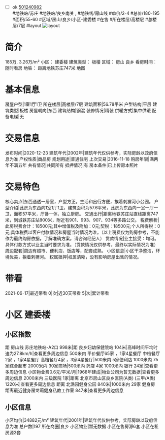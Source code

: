 - [ ] ok [501240982](https://bj.5i5j.com/ershoufang/501240982.html)  
 #地铁站/苏庄 #地铁站/良乡南关 ,  #地铁线/房山线
#单价/2-4 #总价/180-195 #面积/55-60   #区域/房山/良乡/小区-建委楼 #在售 #所在楼层/高楼层 #总楼层/7层 #layout 
![layout](http://image2a.5i5j.com/bdir/layout/554289.jpg_P5.jpg) 
# 简介 
 185万,  3.26万/m² 
小区： 建委楼
建筑类型： 板楼
区域： 房山 良乡
看房时间： 随时看房
地铁： 距离地铁苏庄747米 地图
# 基本信息 
 房屋户型|1室1厅1卫
所在楼层|高楼层/7层
建筑面积|56.78平米
户型结构|平层
建筑类型|板楼
房屋朝向|东西
建筑结构|钢混
装修情况|精装
供暖方式|集中供暖
配备电梯|无
# 交易信息 
 发布时间|2020-12-23
建筑年代|2002年|建筑年代仅供参考，实际房龄以政府信息为准
产权性质|商品房
规划用途|普通住宅
上次交易|2016-11-18
购房年限|满两年不满五年
共有情况|共同所有
抵押情况|有
房本备件|已上传房本照片
# 交易特色 
 核心卖点|东西通透一居室，户型方正。生活和出行方便，挨着刺猬河小公园。
户型介绍|此房为东西向1室1厅1卫，建筑面积为57.6平米，此房为东西向一室一厅一卫，面积57平米，厅卧一体，独立厨房。
交通出行|距离地铁苏庄站直线距离747米，到城铁苏庄站800米，附近有901、993、907、934等多路公交。
税费解析|此房税费合计：18500元;其中增值税及附加：0元;契税：18500元;个人所得税：0元;具体税费以客户付款情况和房屋当时情况为准。（以上税费仅为购房参考，不能作为最终购房依据，了解准确方案，请咨询经纪人）
贷款情况|业主接受：均可。具体付款方式以业主当时要求为准。（贷款情况仅供参考，最终以实际情况为准）
周边配套|周边有超市、便利店、饭店等，配套成熟。
小区信息|小区干净整洁，环境优美，挨着刺猬河。
权属抵押|权属清晰，没有影响房屋出售的情况。
# 带看 
 2021-06-17|最近带看	 0|次|近30天带看	 5|次|累计带看
# 小区 建委楼
## 小区指数 
 距 房山线 苏庄地铁站-A2口 998米|距 良乡妇幼保健院站 104米|高峰时间平均时速为27.8km/h|查看更多周边信息
500米内 平价餐厅65家 ，1家4星餐厅
中档餐厅2家 ，1家4星餐厅
高档餐厅4家 ，3家4星餐厅|500米内 5家便利店
1000米内 75家综合超市
2000米内 30家商场|500米内 药店 4家
1000米内 银行 24家|查看更多周边信息
小区物业费0.6元/平米/月|1968年建成|物业公司为暂无数据|查看更多周边信息
2000米内 三级医院 1家|距离 北京市房山区良乡医院(A类) (三甲/A类) 1220米|查看更多周边信息
距离 北潞园健身公园 840米|1000米内 29家 健身房
距离最近健身房龙莉健身私教工作室 847米|查看更多周边信息
## 小区信息 
 小区均价|34882元/m²
建筑年代|2001年|建筑年代仅供参考，实际房龄以政府信息为准
总户数|197
所在商圈|良乡
小区物业|暂无数据
小区在售房源6套
小区在租房源2套
